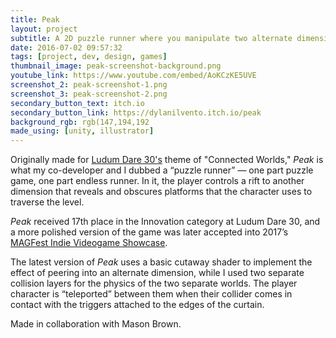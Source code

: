 ```yaml
---
title: Peak
layout: project
subtitle: A 2D puzzle runner where you manipulate two alternate dimensions to guide a lone boy scout to the summit.
date: 2016-07-02 09:57:32
tags: [project, dev, design, games]
thumbnail_image: peak-screenshot-background.png
youtube_link: https://www.youtube.com/embed/AoKCzKE5UVE
screenshot_2: peak-screenshot-1.png
screenshot_3: peak-screenshot-2.png
secondary_button_text: itch.io
secondary_button_link: https://dylanilvento.itch.io/peak
background_rgb: rgb(147,194,192
made_using: [unity, illustrator]
---
```


Originally made for [Ludum Dare 30's](http://ludumdare.com/compo/ludum-dare-30/?action=preview&uid=40464) theme of "Connected Worlds," _Peak_ is what my co-developer and I dubbed a “puzzle runner” — one part puzzle game, one part endless runner. In it, the player controls a rift to another dimension that reveals and obscures platforms that the character uses to traverse the level.

_Peak_ received 17th place in the Innovation category at Ludum Dare 30, and a more polished version of the game was later accepted into 2017’s [MAGFest Indie Videogame Showcase](https://super.magfest.org/gaming/indie-videogames).

The latest version of _Peak_ uses a basic cutaway shader to implement the effect of peering into an alternate dimension, while I used two separate collision layers for the physics of the two separate worlds. The player character is “teleported” between them when their collider comes in contact with the triggers attached to the edges of the curtain.

Made in collaboration with Mason Brown.
